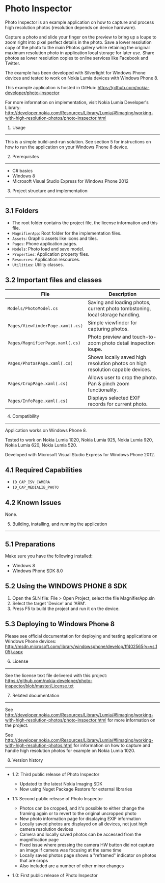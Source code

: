 Photo Inspector
===============

Photo Inspector is an example application on how to capture and process high
resolution photos (resolution depends on device hardware).

Capture a photo and slide your finger on the preview to bring up a loupe to zoom
right into pixel perfect details in the photo. Save a lower resolution copy of
the photo to the main Photos gallery while retaining the original maximum
resolution photo in application local storage for later use. Share photos as
lower resolution copies to online services like Facebook and Twitter.

The example has been developed with Silverlight for Windows Phone devices and
tested to work on Nokia Lumia devices with Windows Phone 8.

This example application is hosted in GitHub:
https://github.com/nokia-developer/photo-inspector

For more information on implementation, visit Nokia Lumia Developer's Library:
http://developer.nokia.com/Resources/Library/Lumia/#!imaging/working-with-high-resolution-photos/photo-inspector.html


1. Usage
-------------------------------------------------------------------------------

This is a simple build-and-run solution. See section 5 for instructions on how
to run the application on your Windows Phone 8 device.


2. Prerequisites
-------------------------------------------------------------------------------

* C# basics
* Windows 8
* Microsoft Visual Studio Express for Windows Phone 2012


3. Project structure and implementation
-------------------------------------------------------------------------------

3.1 Folders
-----------

* The root folder contains the project file, the license information and this
  file.
* `MagnifierApp`: Root folder for the implementation files.  
* `Assets`: Graphic assets like icons and tiles.
* `Pages`: Phone application pages.
* `Models`: Photo load and save model.
* `Properties`: Application property files.
* `Resources`: Application resources.
* `Utilities`: Utility classes.

3.2 Important files and classes
-------------------------------

| File | Description |
| ---- | ----------- |
| `Models/PhotoModel.cs` | Saving and loading photos, current photo tombstoning, local storage handling. |
| `Pages/ViewfinderPage.xaml(.cs)` | Simple viewfinder for capturing photos. |
| `Pages/MagnifierPage.xaml(.cs)` | Photo preview and touch-to-zoom photo detail inspection loupe. |
| `Pages/PhotosPage.xaml(.cs)` | Shows locally saved high resolution photos on high resolution capable devices. |
| `Pages/CropPage.xaml(.cs)` | Allows user to crop the photo. Pan & pinch zoom functionality. |
| `Pages/InfoPage.xaml(.cs)` | Displays selected EXIF records for current photo. |


4. Compatibility
-------------------------------------------------------------------------------

Application works on Windows Phone 8.

Tested to work on Nokia Lumia 1020, Nokia Lumia 925, Nokia Lumia 920,
Nokia Lumia 620, Nokia Lumia 520.

Developed with Microsoft Visual Studio Express for Windows Phone 2012.

4.1 Required Capabilities
-------------------------

* `ID_CAP_ISV_CAMERA`
* `ID_CAP_MEDIALIB_PHOTO`

4.2 Known Issues
----------------

None.


5. Building, installing, and running the application
-------------------------------------------------------------------------------

5.1 Preparations
----------------

Make sure you have the following installed:

* Windows 8
* Windows Phone SDK 8.0

5.2 Using the WINDOWS PHONE 8 SDK
---------------------------------

1. Open the SLN file:
   File > Open Project, select the file MagnifierApp.sln
2. Select the target 'Device' and 'ARM'.
3. Press F5 to build the project and run it on the device.

5.3 Deploying to Windows Phone 8
--------------------------------

Please see official documentation for deploying and testing applications on
Windows Phone devices:
http://msdn.microsoft.com/library/windowsphone/develop/ff402565(v=vs.105).aspx


6. License
-------------------------------------------------------------------------------

See the license text file delivered with this project:
https://github.com/nokia-developer/photo-inspector/blob/master/License.txt


7. Related documentation
-------------------------------------------------------------------------------

See http://developer.nokia.com/Resources/Library/Lumia/#!imaging/working-with-high-resolution-photos/photo-inspector.html 
for more information on the project.

See http://developer.nokia.com/Resources/Library/Lumia/#!imaging/working-with-high-resolution-photos.html
for information on how to capture and handle high resolution photos for example on
Nokia Lumia 1020.


8. Version history
-------------------------------------------------------------------------------

* 1.2: Third public release of Photo Inspector
  - Updated to the latest Nokia Imaging SDK
  - Now using Nuget Package Restore for external libraries

* 1.1: Second public release of Photo Inspector
  - Photos can be cropped, and it's possible to either change the framing again or to revert to the original uncropped photo
  - New photo information page for displaying EXIF information
  - Locally saved photos are displayed on all devices, not just high camera resolution devices
  - Camera and locally saved photos can be accessed from the magnification page
  - Fixed issue where pressing the camera HW button did not capture an image if camera was focusing at the same time
  - Locally saved photos page shows a "reframed" indicator on photos that are crops
  - Also included are a number of other minor changes

* 1.0: First public release of Photo Inspector
